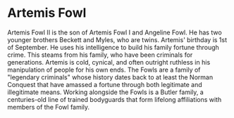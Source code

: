 # Artemis Fowl

Artemis Fowl II is the son of Artemis Fowl I and Angeline Fowl. He has two younger brothers Beckett and Myles, who are twins. 
Artemis' birthday is 1st of September. He uses his intelligence to build his family fortune through crime. This steams from
his family, who have been criminals for generations. Artemis is cold, cynical, and often outright ruthless in his manipulation 
of people for his own ends. The Fowls are a family of "legendary criminals" whose history dates back to at least the Norman
Conquest that have amassed a fortune through both legitimate and illegitimate means. Working alongside the Fowls is a Butler
family, a centuries-old line of trained bodyguards that form lifelong affiliations with members of the Fowl family.